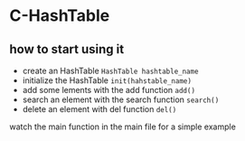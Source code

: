 # C-HashTable
## how to start using it
  - create an HashTable ```HashTable hashtable_name```
  - initialize the HashTable ```init(hahstable_name)```
  - add some lements with the add function ```add()```
  - search an element with the search function ```search()```
  - delete an element with del function ```del()```
  
  watch the main function in the main file for a simple example
